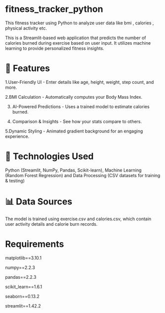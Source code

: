 # fitness_tracker_python
 This  fitness tracker using Python to analyze user data like bmi , calories , physical activity etc. 


This is a Streamlit-based web application that predicts the number of calories burned during exercise based on user input. It utilizes machine learning  to provide personalized fitness insights.

# 🚀 Features
1.User-Friendly UI - Enter details like age, height, weight, step count, and more.

2.BMI Calculation - Automatically computes your Body Mass Index.

3. AI-Powered Predictions - Uses a trained model to estimate calories burned.

4. Comparison & Insights - See how your stats compare to others.

5.Dynamic Styling - Animated gradient background for an engaging experience.

# 🔧 Technologies Used
Python (Streamlit, NumPy, Pandas, Scikit-learn), 
Machine Learning (Random Forest Regression) and
Data Processing (CSV datasets for training & testing)

# 📊 Data Sources
The model is trained using exercise.csv and calories.csv, which contain user activity details and calorie burn records.



# Requirements 

matplotlib==3.10.1

numpy==2.2.3

pandas==2.2.3

scikit_learn==1.6.1

seaborn==0.13.2

streamlit==1.42.2
